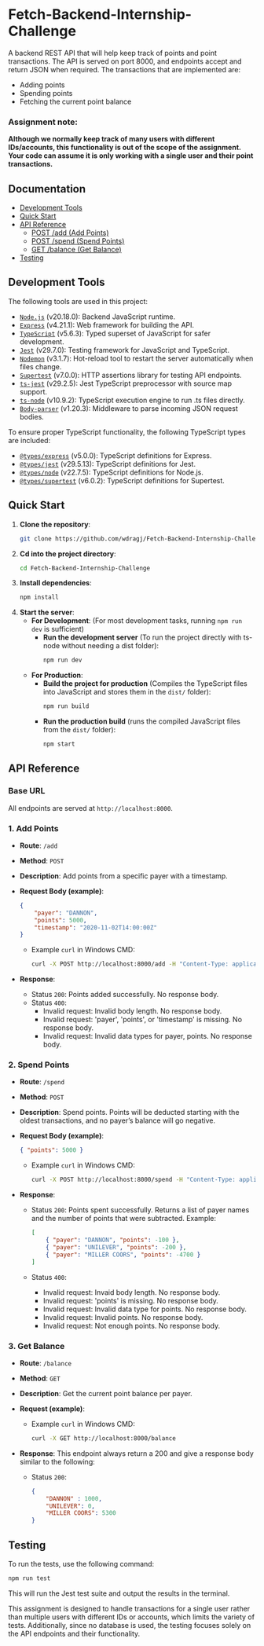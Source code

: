 # Fetch-Backend-Internship-Challenge

A backend REST API that will help keep track of points and point transactions.
The API is served on port 8000, and endpoints accept and return JSON when required.
The transactions that are implemented are:

- Adding points
- Spending points
- Fetching the current point balance

### Assignment note:

**Although we normally keep track of many users with different IDs/accounts, this functionality is out of the scope of the assignment. Your code can assume it is only working with a single user and their point transactions.**

## Documentation

- [Development Tools](#development-tools)
- [Quick Start](#quick-start)
- [API Reference](#api-reference)
    - [POST /add (Add Points)](#1-add-points)
    - [POST /spend (Spend Points)](#2-spend-points)
    - [GET /balance (Get Balance)](#3-get-balance)
- [Testing](#testing)

## Development Tools

The following tools are used in this project:

- [`Node.js`](https://nodejs.org/en) (v20.18.0): Backend JavaScript runtime.
- [`Express`](https://expressjs.com/) (v4.21.1): Web framework for building the API.
- [`TypeScript`](https://www.typescriptlang.org/) (v5.6.3): Typed superset of JavaScript for safer development.
- [`Jest`](https://jestjs.io/) (v29.7.0): Testing framework for JavaScript and TypeScript.
- [`Nodemon`](https://www.npmjs.com/package/nodemon) (v3.1.7): Hot-reload tool to restart the server automatically when files change.
- [`Supertest`](https://www.npmjs.com/package/supertest) (v7.0.0): HTTP assertions library for testing API endpoints.
- [`ts-jest`](https://www.npmjs.com/package/ts-jest) (v29.2.5): Jest TypeScript preprocessor with source map support.
- [`ts-node`](https://www.npmjs.com/package/ts-node) (v10.9.2): TypeScript execution engine to run .ts files directly.
- [`Body-parser`](https://www.npmjs.com/package/body-parser) (v1.20.3): Middleware to parse incoming JSON request bodies.

To ensure proper TypeScript functionality, the following TypeScript types are included:

- [`@types/express`](https://www.npmjs.com/package/@types/express) (v5.0.0): TypeScript definitions for Express.
- [`@types/jest`](https://www.npmjs.com/package/@types/jest) (v29.5.13): TypeScript definitions for Jest.
- [`@types/node`](https://www.npmjs.com/package/@types/node) (v22.7.5): TypeScript definitions for Node.js.
- [`@types/supertest`](https://www.npmjs.com/package/@types/supertest) (v6.0.2): TypeScript definitions for Supertest.

## Quick Start

1. **Clone the repository**:
    ```bash
    git clone https://github.com/wdragj/Fetch-Backend-Internship-Challenge.git
    ```
2. **Cd into the project directory**:
    ```bash
    cd Fetch-Backend-Internship-Challenge
    ```
3. **Install dependencies**:
    ```bash
    npm install
    ```
4. **Start the server**:
    - **For Development**: (For most development tasks, running `npm run dev` is sufficient)
        - **Run the development server** (To run the project directly with ts-node without needing a dist folder):
            ```bash
            npm run dev
            ```
    - **For Production**:
        - **Build the project for production** (Compiles the TypeScript files into JavaScript and stores them in the `dist/` folder):
            ```bash
            npm run build
            ```
        - **Run the production build** (runs the compiled JavaScript files from the `dist/` folder):
            ```bash
            npm start
            ```

## API Reference

### Base URL

All endpoints are served at `http://localhost:8000`.

### 1. Add Points

- **Route**: `/add`
- **Method**: `POST`
- **Description**: Add points from a specific payer with a timestamp.
- **Request Body (example)**:

    ```json
    {
        "payer": "DANNON",
        "points": 5000,
        "timestamp": "2020-11-02T14:00:00Z"
    }
    ```
    - Example `curl` in Windows CMD:
        ```bash
        curl -X POST http://localhost:8000/add -H "Content-Type: application/json" -d "{\"payer\": \"DANNON\", \"points\": 5000, \"timestamp\": \"2020-11-02T14:00:00Z\"}"
        ```

- **Response**:
    - Status `200`: Points added successfully. No response body.
    - Status `400`:
        - Invalid request: Invalid body length. No response body.
        - Invalid request: 'payer', 'points', or 'timestamp' is missing. No response body.
        - Invalid request: Invalid data types for payer, points. No response body.

### 2. Spend Points

- **Route**: `/spend`
- **Method**: `POST`
- **Description**: Spend points. Points will be deducted starting with the oldest transactions, and no payer’s balance will go negative.
- **Request Body (example)**:

    ```json
    { "points": 5000 }
    ```
    - Example `curl` in Windows CMD:
        ```bash
        curl -X POST http://localhost:8000/spend -H "Content-Type: application/json" -d "{\"points\": 5000}"
        ```

- **Response**:

    - Status `200`: Points spent successfully. Returns a list of payer names and the number of points that were subtracted. Example:
    
        ```json
        [
            { "payer": "DANNON", "points": -100 },
            { "payer": "UNILEVER", "points": -200 },
            { "payer": "MILLER COORS", "points": -4700 }
        ]
        ```

    - Status `400`:
        - Invalid request: Invaid body length. No response body.
        - Invalid request: 'points' is missing. No response body.
        - Invalid request: Invalid data type for points. No response body.
        - Invalid request: Invalid points. No response body.
        - Invalid request: Not enough points. No response body.

### 3. Get Balance

- **Route**: `/balance`
- **Method**: `GET`
- **Description**: Get the current point balance per payer.
- **Request (example)**:
    - Example `curl` in Windows CMD:
        ```bash
        curl -X GET http://localhost:8000/balance
        ```

- **Response**: This endpoint always return a 200 and give a response body similar to the following:
    - Status `200`: 
        ```json
        {
            "DANNON" : 1000,
            "UNILEVER": 0,
            "MILLER COORS": 5300
        }
        ```

## Testing

To run the tests, use the following command:

```bash
npm run test
```

This will run the Jest test suite and output the results in the terminal.  

This assignment is designed to handle transactions for a single user rather than multiple users with different IDs or accounts, which limits the variety of tests. Additionally, since no database is used, the testing focuses solely on the API endpoints and their functionality.